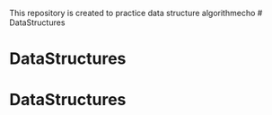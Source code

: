 This repository is created to practice data structure algorithmecho # DataStructures
# DataStructures
# DataStructures

